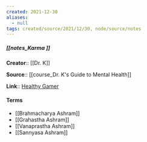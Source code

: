 ```yaml
---
created: 2021-12-30 
aliases:
  - null
tags: created/source/2021/12/30, node/source/notes
---
```


##### [[notes_Karma ]]
**Creator**:: [[Dr. K]]
 
**Source**:: [[course_Dr. K's Guide to Mental Health]]

**Link**:: [Healthy Gamer](https://coaching.healthygamer.gg/guide/lessons/karma)

#### Terms
- [[Brahmacharya Ashram]]
- [[Grahastha Ashram]]
- [[Vanaprastha Ashram]]
- [[Sannyasa Ashram]]